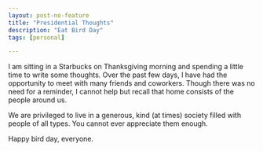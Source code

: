 ```yaml
---
layout: post-no-feature
title: "Presidential Thoughts"
description: "Eat Bird Day"
tags: [personal]

---
```


I am sitting in a Starbucks on Thanksgiving morning and spending a little time to write some thoughts. Over the past few days, I have had the opportunity to meet with many friends and coworkers. Though there was no need for a reminder, I cannot help but recall that home consists of the people around us. 

We are privileged to live in a generous, kind (at times) society filled with people of all types. You cannot ever appreciate them enough. 

Happy bird day, everyone. 